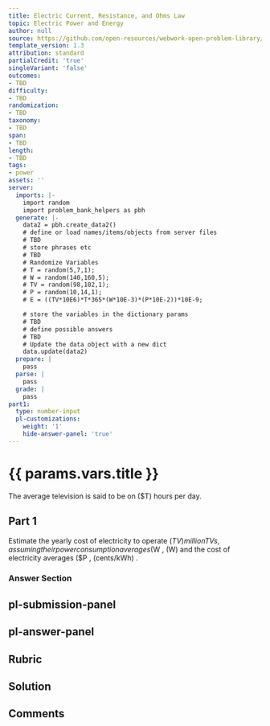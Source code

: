 ```yaml
---
title: Electric Current, Resistance, and Ohms Law
topic: Electric Power and Energy
author: null
source: https://github.com/open-resources/webwork-open-problem-library/tree/master/Contrib/BrockPhysics/College_Physics_Urone/20.Electric_Current/20-04.Electric_Power_and_Energy/NU_U17_20_04_017.pg
template_version: 1.3
attribution: standard
partialCredit: 'true'
singleVariant: 'false'
outcomes:
- TBD
difficulty:
- TBD
randomization:
- TBD
taxonomy:
- TBD
span:
- TBD
length:
- TBD
tags:
- power
assets: ''
server:
  imports: |-
    import random
    import problem_bank_helpers as pbh
  generate: |-
    data2 = pbh.create_data2()
    # define or load names/items/objects from server files
    # TBD
    # store phrases etc
    # TBD
    # Randomize Variables
    # T = random(5,7,1);
    # W = random(140,160,5);
    # TV = random(98,102,1);
    # P = random(10,14,1);
    # E = ((TV*10E6)*T*365*(W*10E-3)*(P*10E-2))*10E-9;

    # store the variables in the dictionary params
    # TBD
    # define possible answers
    # TBD
    # Update the data object with a new dict
    data.update(data2)
  prepare: |
    pass
  parse: |
    pass
  grade: |
    pass
part1:
  type: number-input
  pl-customizations:
    weight: '1'
    hide-answer-panel: 'true'
---
```


# {{ params.vars.title }} 


The average television is said to be on ($T) hours per day.

## Part 1 
Estimate the yearly cost of electricity to operate ($TV) million TVs, assuming their power consumption averages ($W , (W) and the cost of electricity averages ($P , (cents/kWh) . 


 ### Answer Section


## pl-submission-panel 


## pl-answer-panel 


## Rubric 


## Solution 


## Comments 


